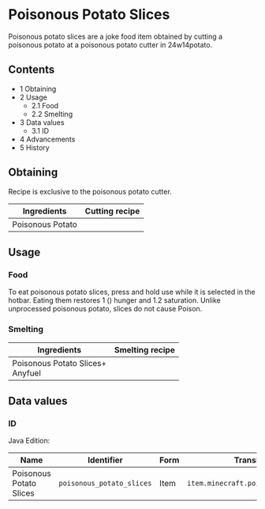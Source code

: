# Poisonous Potato Slices
Poisonous potato slices are a joke food item obtained by cutting a poisonous potato at a poisonous potato cutter in 24w14potato.

## Contents
- 1 Obtaining
- 2 Usage
	- 2.1 Food
	- 2.2 Smelting
- 3 Data values
	- 3.1 ID
- 4 Advancements
- 5 History

## Obtaining
Recipe is exclusive to the poisonous potato cutter.

| Ingredients      | Cutting recipe |
|------------------|----------------|
| Poisonous Potato |                |

## Usage
### Food
To eat poisonous potato slices, press and hold use while it is selected in the hotbar. Eating them restores 1 () hunger and 1.2 saturation. Unlike unprocessed poisonous potato, slices do not cause Poison.

### Smelting
| Ingredients                          | Smelting recipe |
|--------------------------------------|-----------------|
| Poisonous Potato Slices+<br/>Anyfuel |                 |

## Data values
### ID
Java Edition:

| Name                    | Identifier                | Form | Translation key                          |
|-------------------------|---------------------------|------|------------------------------------------|
| Poisonous Potato Slices | `poisonous_potato_slices` | Item | `item.minecraft.poisonous_potato_slices` |

